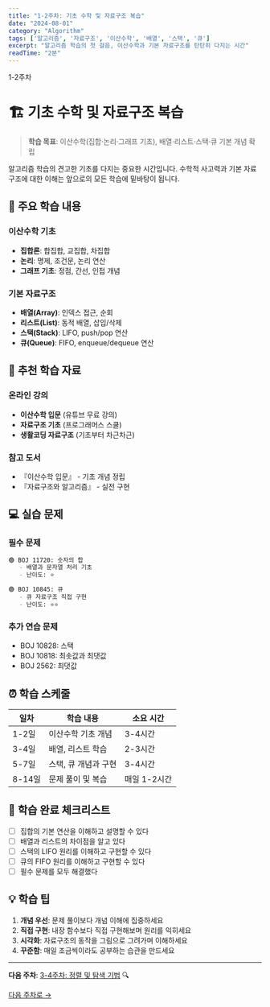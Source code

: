```yaml
---
title: "1-2주차: 기초 수학 및 자료구조 복습"
date: "2024-08-01"
category: "Algorithm"
tags: ['알고리즘', '자료구조', '이산수학', '배열', '스택', '큐']
excerpt: "알고리즘 학습의 첫 걸음, 이산수학과 기본 자료구조를 탄탄히 다지는 시간"
readTime: "2분"
---
```


<div class="week-badge">1-2주차</div>

# 🏗️ 기초 수학 및 자료구조 복습

> **학습 목표**: 이산수학(집합·논리·그래프 기초), 배열·리스트·스택·큐 기본 개념 확립

알고리즘 학습의 견고한 기초를 다지는 중요한 시간입니다. 수학적 사고력과 기본 자료구조에 대한 이해는 앞으로의 모든 학습에 밑바탕이 됩니다.

## 📖 주요 학습 내용

### 이산수학 기초
- **집합론**: 합집합, 교집합, 차집합
- **논리**: 명제, 조건문, 논리 연산
- **그래프 기초**: 정점, 간선, 인접 개념

### 기본 자료구조
- **배열(Array)**: 인덱스 접근, 순회
- **리스트(List)**: 동적 배열, 삽입/삭제
- **스택(Stack)**: LIFO, push/pop 연산
- **큐(Queue)**: FIFO, enqueue/dequeue 연산

## 🎯 추천 학습 자료

### 온라인 강의
- **이산수학 입문** (유튜브 무료 강의)
- **자료구조 기초** (프로그래머스 스쿨)
- **생활코딩 자료구조** (기초부터 차근차근)

### 참고 도서
- 『이산수학 입문』 - 기초 개념 정립
- 『자료구조와 알고리즘』 - 실전 구현

## 💻 실습 문제

### 필수 문제
```markdown
🟢 BOJ 11720: 숫자의 합
   - 배열과 문자열 처리 기초
   - 난이도: ⭐

🟢 BOJ 10845: 큐  
   - 큐 자료구조 직접 구현
   - 난이도: ⭐⭐
```

### 추가 연습 문제
- BOJ 10828: 스택
- BOJ 10818: 최솟값과 최댓값  
- BOJ 2562: 최댓값

## ⏰ 학습 스케줄

| 일차 | 학습 내용 | 소요 시간 |
|------|-----------|-----------|
| 1-2일 | 이산수학 기초 개념 | 3-4시간 |
| 3-4일 | 배열, 리스트 학습 | 2-3시간 |
| 5-7일 | 스택, 큐 개념과 구현 | 3-4시간 |
| 8-14일 | 문제 풀이 및 복습 | 매일 1-2시간 |

## 🎉 학습 완료 체크리스트

- [ ] 집합의 기본 연산을 이해하고 설명할 수 있다
- [ ] 배열과 리스트의 차이점을 알고 있다  
- [ ] 스택의 LIFO 원리를 이해하고 구현할 수 있다
- [ ] 큐의 FIFO 원리를 이해하고 구현할 수 있다
- [ ] 필수 문제를 모두 해결했다

## 💡 학습 팁

1. **개념 우선**: 문제 풀이보다 개념 이해에 집중하세요
2. **직접 구현**: 내장 함수보다 직접 구현해보며 원리를 익히세요  
3. **시각화**: 자료구조의 동작을 그림으로 그려가며 이해하세요
4. **꾸준함**: 매일 조금씩이라도 공부하는 습관을 만드세요

---

**다음 주차**: [3-4주차: 정렬 및 탐색 기법](../week3-4) 🔍

<div class="text-center">
  <a href="../week3-4" class="btn">다음 주차로 →</a>
</div>